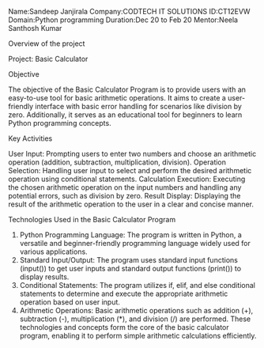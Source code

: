 Name:Sandeep Janjirala
Company:CODTECH IT SOLUTIONS
ID:CT12EVW
Domain:Python programming
Duration:Dec 20 to Feb 20
Mentor:Neela Santhosh Kumar

Overview of the project

Project: Basic Calculator

Objective

The objective of the Basic Calculator Program is to provide users with an easy-to-use tool for basic arithmetic operations. It aims to create a user-friendly interface with basic error handling for scenarios like division by zero. Additionally, it serves as an educational tool for beginners to learn Python programming concepts.

Key Activities

User Input: Prompting users to enter two numbers and choose an arithmetic operation (addition, subtraction, multiplication, division).
Operation Selection: Handling user input to select and perform the desired arithmetic operation using conditional statements.
Calculation Execution: Executing the chosen arithmetic operation on the input numbers and handling any potential errors, such as division by zero.
Result Display: Displaying the result of the arithmetic operation to the user in a clear and concise manner.

Technologies Used in the Basic Calculator Program

1.	Python Programming Language: The program is written in Python, a versatile and beginner-friendly programming language widely used for various applications.
2.	Standard Input/Output: The program uses standard input functions (input()) to get user inputs and standard output functions (print()) to display results.
3.	Conditional Statements: The program utilizes if, elif, and else conditional statements to determine and execute the appropriate arithmetic operation based on user input.
4.	Arithmetic Operations: Basic arithmetic operations such as addition (+), subtraction (-), multiplication (*), and division (/) are performed.
These technologies and concepts form the core of the basic calculator program, enabling it to perform simple arithmetic calculations efficiently.







